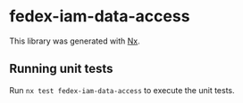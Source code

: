 # fedex-iam-data-access

This library was generated with [Nx](https://nx.dev).

## Running unit tests

Run `nx test fedex-iam-data-access` to execute the unit tests.
